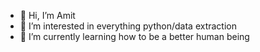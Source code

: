 - 👋 Hi, I’m Amit
- 👀 I’m interested in everything python/data extraction
- 🌱 I’m currently learning how to be a better human being

<!---
amit1411/amit1411 is a ✨ special ✨ repository because its `README.md` (this file) appears on your GitHub profile.
You can click the Preview link to take a look at your changes.
--->
